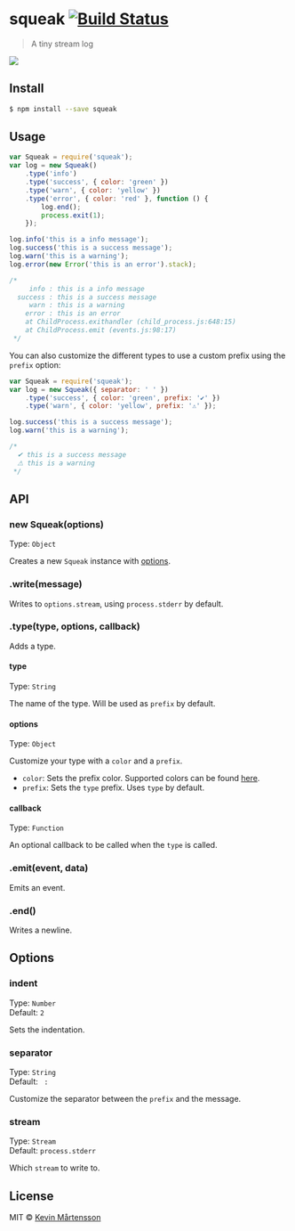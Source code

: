 # squeak [![Build Status](http://img.shields.io/travis/kevva/squeak.svg?style=flat)](https://travis-ci.org/kevva/squeak)

> A tiny stream log

![](https://cloud.githubusercontent.com/assets/709159/5165451/f0ca124e-73e4-11e4-8a49-9e278b7aff16.png)

## Install

```sh
$ npm install --save squeak
```

## Usage

```js
var Squeak = require('squeak');
var log = new Squeak()
	.type('info')
	.type('success', { color: 'green' })
	.type('warn', { color: 'yellow' })
	.type('error', { color: 'red' }, function () {
		log.end();
		process.exit(1);
	});

log.info('this is a info message');
log.success('this is a success message');
log.warn('this is a warning');
log.error(new Error('this is an error').stack);

/*
     info : this is a info message
  success : this is a success message
     warn : this is a warning
    error : this is an error
    at ChildProcess.exithandler (child_process.js:648:15)
    at ChildProcess.emit (events.js:98:17)
 */
```

You can also customize the different types to use a custom prefix using the 
`prefix` option:

```js
var Squeak = require('squeak');
var log = new Squeak({ separator: ' ' })
	.type('success', { color: 'green', prefix: '✔' })
	.type('warn', { color: 'yellow', prefix: '⚠' });

log.success('this is a success message');
log.warn('this is a warning');

/*
  ✔ this is a success message
  ⚠ this is a warning
 */
```

## API

### new Squeak(options)

Type: `Object`

Creates a new `Squeak` instance with [options](#options-1).

### .write(message)

Writes to `options.stream`, using `process.stderr` by default.

### .type(type, options, callback)

Adds a type.

#### type

Type: `String`

The name of the type. Will be used as `prefix` by default.

#### options

Type: `Object`

Customize your type with a `color` and a `prefix`.

* `color`: Sets the prefix color. Supported colors can be found [here](https://github.com/sindresorhus/ansi-styles#colors).
* `prefix`: Sets the `type` prefix. Uses `type` by default.

#### callback

Type: `Function`

An optional callback to be called when the `type` is called.

### .emit(event, data)

Emits an event.

### .end()

Writes a newline.

## Options

### indent

Type: `Number`  
Default: `2`

Sets the indentation.

### separator

Type: `String`  
Default: `  :  `

Customize the separator between the `prefix` and the message.

### stream

Type: `Stream`  
Default: `process.stderr`

Which `stream` to write to.

## License

MIT © [Kevin Mårtensson](https://github.com/kevva)
